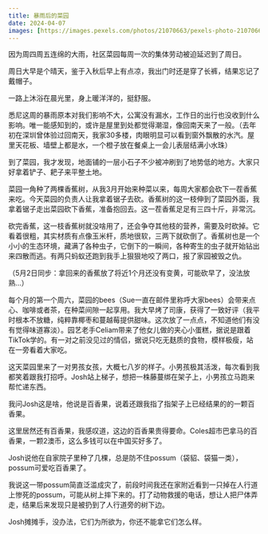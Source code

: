 ```yaml
---
title: 暴雨后的菜园
date: 2024-04-07
images: [https://images.pexels.com/photos/21070663/pexels-photo-21070663/free-photo-of-banana.jpeg,]
---
```


因为周四周五连绵的大雨，社区菜园每周一次的集体劳动被迫延迟到了周日。

周日大早是个晴天，鉴于入秋后早上有点凉，我出门时还是穿了长裤，结果忘记了戴帽子。

一路上沐浴在晨光里，身上暖洋洋的，挺舒服。

悉尼这周的暴雨原本对我们影响不大，公寓没有漏水，工作日的出行也没收到什么影响。唯一能感知到的，或许是屋里到处都觉得潮湿，像回南天来了一般。（去年初在深圳曾体验过回南天，我家30多楼，肉眼明显可以看到窗外飘散的水汽。屋里天花板、墙壁上都是水，一个橙子放在餐桌上一会儿表层结满小水珠）

到了菜园，我才发现，地面铺的一层小石子不少被冲刷到了地势低的地方。大家只好拿着铲子、耙子来平整土地。

菜园一角种了两棵香蕉树，从我3月开始来种菜以来，每周大家都会砍下一茬香蕉来吃。今天菜园的负责人让我拿着锯子去砍。香蕉树的这一枝伸到了菜园外面，我拿着锯子走出菜园砍下香蕉，准备抱回去。这一茬香蕉足足有三四十斤，非常沉。

砍完香蕉，这一枝香蕉树就没啥用了，还会争夺其他枝的营养，需要及时砍掉。它看着很粗，其实材质有点像玉米杆，质地很软，三两下就砍倒了。香蕉树也是一个小小的生态环境，藏满了各种虫子，它倒下的一瞬间，各种寄生的虫子就开始钻出来四散而逃。有两只蚂蚁还跑到我手上狠狠地咬了两口，报了家园被毁之仇。

（5月2日同步：拿回来的香蕉放了将近1个月还没有变黄，可能砍早了，没法放熟...）

每个月的第一个周六，菜园的bees（Sue一直在邮件里称呼大家bees）会带来点心、咖啡或者茶，在种菜间隙一起享用。我大早烤了司康，获得了一致好评（我平时根本不放糖，纯粹靠椰枣和蔓越莓提供甜味。这次放了一点点，不知道他们有没有觉得味道寡淡）。园艺老手Celiam带来了他女儿做的夹心小蛋糕，据说是跟着TikTok学的。有一对之前没见过的情侣，据说只吃无麸质的食物，模样极瘦，站在一旁看着大家吃。

这天菜园里来了一对男孩女孩，大概七八岁的样子。小男孩极其活泼，每次看到我都笑着跟我打招呼。Josh站上梯子，想把一株藤蔓绑在架子上，小男孩立马跑来帮忙递东西。

我问Josh这是啥，他说是百香果，说着还跟我指了指架子上已经结果的的一颗百香果。

这里居然还有百香果，我感叹道，这边的百香果贵得要命。Coles超市巴拿马的百香果，一颗2澳币，这么多钱可以在中国买好多了。

Josh说他在自家院子里种了几棵，总是防不住possum（袋貂、袋猫一类），possum可爱吃百香果了。

我说这一带possum简直泛滥成灾了，前段时间我还在家附近看到一只掉在人行道上惨死的possum，可能从树上摔下来的。打了动物救援的电话，想让人把尸体弄走，结果后来发现只是被扔到了人行道旁的树下边。

Josh摊摊手，没办法，它们为所欲为，你还不能拿它们怎么样。




